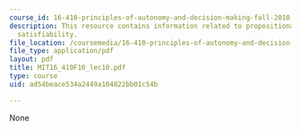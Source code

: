 ```yaml
---
course_id: 16-410-principles-of-autonomy-and-decision-making-fall-2010
description: This resource contains information related to propositional logic and
  satisfiability.
file_location: /coursemedia/16-410-principles-of-autonomy-and-decision-making-fall-2010/ad54beace534a2449a104822bb01c54b_MIT16_410F10_lec10.pdf
file_type: application/pdf
layout: pdf
title: MIT16_410F10_lec10.pdf
type: course
uid: ad54beace534a2449a104822bb01c54b

---
```

None